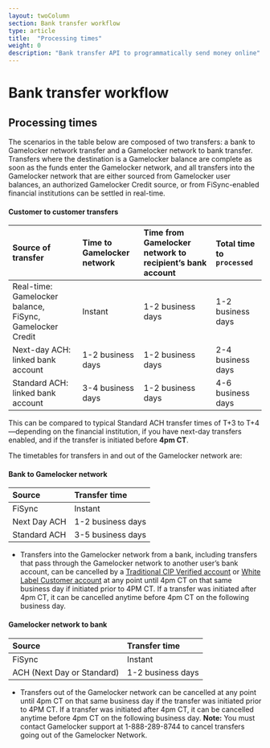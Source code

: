 ```yaml
---
layout: twoColumn
section: Bank transfer workflow
type: article
title:  "Processing times"
weight: 0
description: "Bank transfer API to programmatically send money online"
---
```


# Bank transfer workflow

## Processing times
The scenarios in the table below are composed of two transfers: a bank to Gamelocker network transfer and a Gamelocker network to bank transfer. Transfers where the destination is a Gamelocker balance are complete as soon as the funds enter the Gamelocker network, and all transfers into the Gamelocker network that are either sourced from Gamelocker user balances, an authorized Gamelocker Credit source, or from FiSync-enabled financial institutions can be settled in real-time.

#### Customer to customer transfers

| Source of transfer | Time to Gamelocker network | Time from Gamelocker network to recipient’s bank account | Total time to `processed` |
|:------------- |:--------------|:------|:-----|
| Real-time: Gamelocker balance, FiSync, Gamelocker Credit | Instant | 1-2 business days | 1-2 business days |
| Next-day ACH: linked bank account | 1-2 business days | 1-2 business days | 2-4 business days |
| Standard ACH: linked bank account | 3-4 business days | 1-2 business days | 4-6 business days |

This can be compared to typical Standard ACH transfer times of T+3 to T+4—depending on the financial institution, if you have next-day transfers enabled, and if the transfer is initiated before **4pm CT**.

The timetables for transfers in and out of the Gamelocker network are:

#### Bank to Gamelocker network

| Source        | Transfer time     |
|:------------- |:----------------- |
| FiSync        | Instant           |
| Next Day ACH  | 1-2 business days |
| Standard ACH  | 3-5 business days |

* Transfers into the Gamelocker network from a bank, including transfers that pass through the Gamelocker network to another user’s bank account, can be cancelled by a [Traditional CIP Verified account](/resources/account-types.html) or [White Label Customer account](/resources/account-types/white-label-accounts.html) at any point until 4pm CT on that same business day if initiated prior to 4PM CT. If a transfer was initiated after 4pm CT, it can be cancelled anytime before 4pm CT on the following business day.

#### Gamelocker network to bank

| Source                     | Transfer time     |
|:-------------------------- |:----------------- |
| FiSync                     | Instant           |
| ACH (Next Day or Standard) | 1-2 business days |

* Transfers out of the Gamelocker network can be cancelled at any point until 4pm CT on that same business day if the transfer was initiated prior to 4PM CT. If a transfer was initiated after 4pm CT, it can be cancelled anytime before 4pm CT on the following business day. **Note:** You must contact Gamelocker support at 1-888-289-8744 to cancel transfers going out of the Gamelocker Network.
